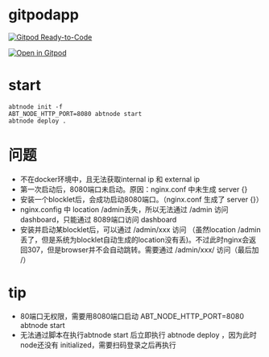 # gitpodapp

[![Gitpod Ready-to-Code](https://img.shields.io/badge/Gitpod-ready--to--code-blue?logo=gitpod)](https://gitpod.io/#https://github.com/polunzh/gitpodapp)

[![Open in Gitpod](https://gitpod.io/button/open-in-gitpod.svg)](https://gitpod.io/#https://github.com/polunzh/gitpodapp)

# start
```
abtnode init -f
ABT_NODE_HTTP_PORT=8080 abtnode start
abtnode deploy .
```

# 问题
- 不在docker环境中，且无法获取internal ip 和 external ip
- 第一次启动后，8080端口未启动。原因：nginx.conf 中未生成 server {}
- 安装一个blocklet后，会成功启动8080端口。（nginx.conf 生成了 server {}）
- nginx.config 中 location /admin丢失，所以无法通过 /admin 访问dashboard，只能通过 8089端口访问 dashboard
- 安装并启动某blocklet后，可以通过 /admin/xxx 访问 （虽然location /admin丢了，但是系统为blocklet自动生成的location没有丢)。不过此时nginx会返回307，但是browser并不会自动跳转。需要通过 /admin/xxx/ 访问（最后加 /）

# tip
- 80端口无权限，需要用8080端口启动 ABT_NODE_HTTP_PORT=8080 abtnode start
- 无法通过脚本在执行abtnode start 后立即执行 abtnode deploy ，因为此时node还没有 initialized，需要扫码登录之后再执行

